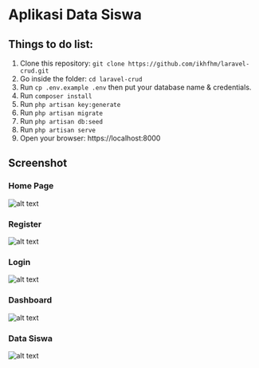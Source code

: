 # Aplikasi Data Siswa

## Things to do list:

1. Clone this repository: `git clone https://github.com/ikhfhm/laravel-crud.git`
2. Go inside the folder: `cd laravel-crud`
3. Run `cp .env.example .env` then put your database name & credentials.
4. Run `composer install`
5. Run `php artisan key:generate`
6. Run `php artisan migrate`
7. Run `php artisan db:seed`
8. Run `php artisan serve`
9. Open your browser: https://localhost:8000


## Screenshot

### Home Page

![alt text](https://github.com/ikhfhm/laravel-crud/blob/master/public/screenshot/home.png "Logo Title Text 1")

### Register

![alt text](https://github.com/ikhfhm/laravel-crud/blob/master/public/screenshot/register.png "Logo Title Text 1")

### Login

![alt text](https://github.com/ikhfhm/laravel-crud/blob/master/public/screenshot/login.png "Logo Title Text 1")

### Dashboard

![alt text](https://github.com/ikhfhm/laravel-crud/blob/master/public/screenshot/dashboard.png "Logo Title Text 1")

### Data Siswa

![alt text](https://github.com/ikhfhm/laravel-crud/blob/master/public/screenshot/data-siswa.png "Logo Title Text 1")